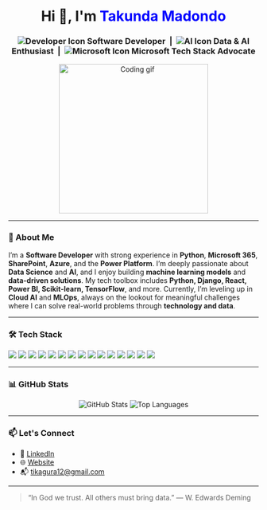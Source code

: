 <h1 align="center" >Hi 👋, I'm <span style="color: blue;">Takunda Madondo</span></h1>
<h3 align="center">
  <img src="https://img.icons8.com/color/28/000000/source-code.png" alt="Developer Icon" />
  Software Developer &nbsp;|&nbsp;
  <img src="https://img.icons8.com/color/28/000000/artificial-intelligence.png" alt="AI Icon" />
  Data & AI Enthusiast &nbsp;|&nbsp;
  <img src="https://img.icons8.com/color/28/000000/microsoft.png" alt="Microsoft Icon" />
  Microsoft Tech Stack Advocate
</h3>



<p align="center">
  <img src="https://media.giphy.com/media/qgQUggAC3Pfv687qPC/giphy.gif" width="300" alt="Coding gif">
</p>

---

### 🚀 About Me

I’m a **Software Developer** with strong experience in **Python**, **Microsoft 365**, **SharePoint**, **Azure**, and the **Power Platform**. I’m deeply passionate about **Data Science** and **AI**, and I enjoy building **machine learning models** and **data-driven solutions**. My tech toolbox includes **Python, Django, React, Power BI, Scikit-learn, TensorFlow**, and more. Currently, I’m leveling up in **Cloud AI** and **MLOps**, always on the lookout for meaningful challenges where I can solve real-world problems through **technology and data**.

---

### 🛠️ Tech Stack

<p align="left">
  <img src="https://img.shields.io/badge/Python-3670A0?style=flat&logo=python&logoColor=white"/>
  <img src="https://img.shields.io/badge/Django-092E20?style=flat&logo=django&logoColor=white"/>
  <img src="https://img.shields.io/badge/React-20232A?style=flat&logo=react&logoColor=61DAFB"/>
  <img src="https://img.shields.io/badge/TensorFlow-FF6F00?style=flat&logo=tensorflow&logoColor=white"/>
  <img src="https://img.shields.io/badge/Scikit--learn-F7931E?style=flat&logo=scikitlearn&logoColor=white"/>
  <img src="https://img.shields.io/badge/Pandas-150458?style=flat&logo=pandas&logoColor=white"/>
  <img src="https://img.shields.io/badge/Numpy-013243?style=flat&logo=numpy&logoColor=white"/>
  <img src="https://img.shields.io/badge/PostgreSQL-336791?style=flat&logo=postgresql&logoColor=white"/>
  <img src="https://img.shields.io/badge/SQL-4479A1?style=flat&logo=sqlite&logoColor=white"/>
  <img src="https://img.shields.io/badge/Azure-0078D4?style=flat&logo=microsoftazure&logoColor=white"/>
  <img src="https://img.shields.io/badge/Power%20Apps-742774?style=flat&logo=microsoftpowerapps&logoColor=white"/>
  <img src="https://img.shields.io/badge/Power%20BI-F2C811?style=flat&logo=powerbi&logoColor=black"/>
  <img src="https://img.shields.io/badge/SharePoint-0078D4?style=flat&logo=microsoftsharepoint&logoColor=white"/>
  <img src="https://img.shields.io/badge/Microsoft%20365-D83B01?style=flat&logo=microsoftoffice&logoColor=white"/>
  <img src="https://img.shields.io/badge/VS%20Code-007ACC?style=flat&logo=visualstudiocode&logoColor=white"/>
</p>

---

### 📊 GitHub Stats

<p align="center">
  <img src="https://github-readme-stats.vercel.app/api?username=Takunda-Madondo&show_icons=true&theme=radical" alt="GitHub Stats"/>
  <img src="https://github-readme-stats.vercel.app/api/top-langs/?username=Takunda-Madondo&layout=compact&theme=radical" alt="Top Languages"/>
</p>

---

### 📫 Let's Connect

- 🔗 [LinkedIn](https://www.linkedin.com/in/takunda-madondo-649b66218/)  
- 🌐 <a href="https://takunda-madondo.github.io/Website/">Website</a>
- 📬 tikagura12@gmail.com

---

> “In God we trust. All others must bring data.” — W. Edwards Deming
